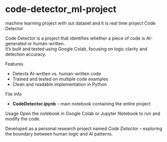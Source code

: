 # code-detector_ml-project
machine learning project  with out dataset and it is real time project 
Code Detector

Code Detector is a project that identifies whether a piece of code is AI-generated or human-written.  
It’s built and tested using Google Colab, focusing on logic clarity and detection accuracy.

Features
- Detects AI-written vs. human-written code
- Trained and tested on multiple code examples
- Clean and readable implementation in Python

File Info
- **CodeDetector.ipynb** – main notebook containing the entire project
 
Usage
Open the notebook in Google Colab or Jupyter Notebook to run and modify the code.


Developed as a personal research project named *Code Detector* – exploring the boundary between human logic and AI patterns.

